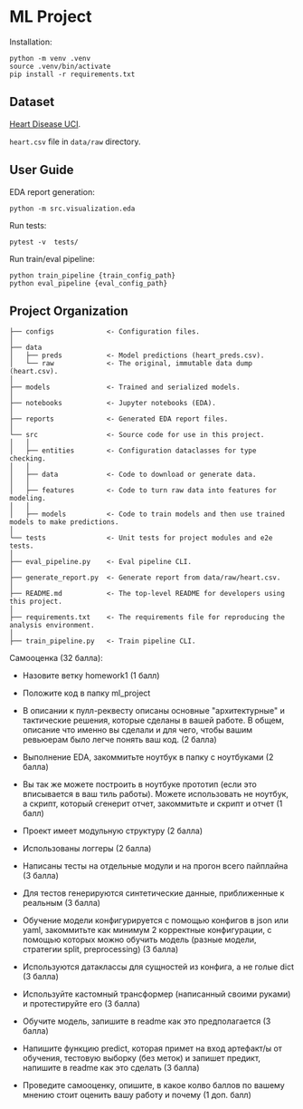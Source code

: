 # ML Project

Installation:  

    python -m venv .venv
    source .venv/bin/activate
    pip install -r requirements.txt


## Dataset

[Heart Disease UCI](https://www.kaggle.com/ronitf/heart-disease-uci). 

`heart.csv` file in `data/raw` directory.


## User Guide

EDA report generation:

    python -m src.visualization.eda

Run tests:

    pytest -v  tests/

Run train/eval pipeline:

    python train_pipeline {train_config_path}
    python eval_pipeline {eval_config_path}


## Project Organization


    ├── configs             <- Configuration files.
    │
    ├── data
    │   ├── preds           <- Model predictions (heart_preds.csv).
    │   └── raw             <- The original, immutable data dump (heart.csv).
    │
    ├── models              <- Trained and serialized models.
    │
    ├── notebooks           <- Jupyter notebooks (EDA).
    │
    ├── reports             <- Generated EDA report files.
    │
    └── src                 <- Source code for use in this project.
    │   │
    │   ├── entities        <- Configuration dataclasses for type checking.
    │   │
    │   ├── data            <- Code to download or generate data.
    │   │
    │   ├── features        <- Code to turn raw data into features for modeling.
    │   │
    │   ├── models          <- Code to train models and then use trained models to make predictions.
    │
    └── tests               <- Unit tests for project modules and e2e tests.
    │
    ├── eval_pipeline.py    <- Eval pipeline CLI.
    │
    ├── generate_report.py  <- Generate report from data/raw/heart.csv.
    │
    ├── README.md           <- The top-level README for developers using this project.
    │
    ├── requirements.txt    <- The requirements file for reproducing the analysis environment.
    │
    ├── train_pipeline.py   <- Train pipeline CLI.
 
 
Самооценка (32 балла):

+ Назовите ветку homework1 (1 балл) 

+ Положите код в папку ml_project

+ В описании к пулл-реквесту описаны основные "архитектурные" и тактические решения, которые сделаны в вашей работе. В общем, описание что именно вы сделали и для чего, чтобы вашим ревьюерам было легче понять ваш код. (2 балла)

+ Выполнение EDA, закоммитьте ноутбук в папку с ноутбуками (2 балла)

+ Вы так же можете построить в ноутбуке прототип (если это вписывается в ваш тиль работы). Можете использовать не ноутбук, а скрипт, который сгенерит отчет, закоммитьте и скрипт и отчет (1 балл)

+ Проект имеет модульную структуру (2 балла)

+ Использованы логгеры (2 балла)

+ Написаны тесты на отдельные модули и на прогон всего пайплайна (3 балла)

+ Для тестов генерируются синтетические данные, приближенные к реальным (3 балла)

+ Обучение модели конфигурируется с помощью конфигов в json или yaml, закоммитьте как минимум 2 корректные конфигурации, с помощью которых можно обучить модель (разные модели, стратегии split, preprocessing) (3 балла)

+ Используются датаклассы для сущностей из конфига, а не голые dict (3 балла)

+ Используйте кастомный трансформер (написанный своими руками) и протестируйте его (3 балла)

+ Обучите модель, запишите в readme как это предполагается (3 балла)

+ Напишите функцию predict, которая примет на вход артефакт/ы от обучения, тестовую выборку (без меток) и запишет предикт, напишите в readme как это сделать (3 балла)

+ Проведите самооценку, опишите, в какое колво баллов по вашему мнению стоит оценить вашу работу и почему (1 доп. балл)
